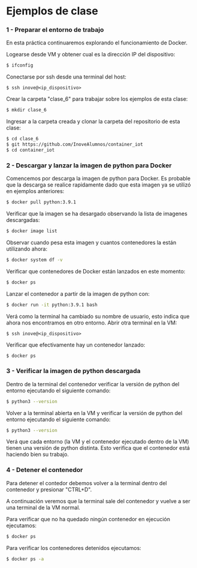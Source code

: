 # Ejemplos de clase

### 1 - Preparar el entorno de trabajo

En esta práctica continuaremos explorando el funcionamiento de Docker.

Logearse desde VM y obtener cual es la dirección IP del dispositivo:
```sh
$ ifconfig
```

Conectarse por ssh desde una terminal del host:
```
$ ssh inove@<ip_dispositivo>
```

Crear la carpeta "clase_6" para trabajar sobre los ejemplos de esta clase:
```sh
$ mkdir clase_6
```

Ingresar a la carpeta creada y clonar la carpeta del repositorio de esta clase:
```sh
$ cd clase_6
$ git https://github.com/InoveAlumnos/container_iot
$ cd container_iot
```

### 2 - Descargar y lanzar la imagen de python para Docker
Comencemos por descarga la imagen de python para Docker. Es probable que la descarga se realice rapidamente dado que esta imagen ya se utilizó en ejemplos anteriores:
```sh
$ docker pull python:3.9.1
```

Verificar que la imagen se ha desargado observando la lista de imagenes descargadas:
```sh
$ docker image list
```

Observar cuando pesa esta imagen y cuantos contenedores la están utilizando ahora:
```sh
$ docker system df -v
```

Verificar que contenedores de Docker están lanzados en este momento:
```sh
$ docker ps
```

Lanzar el contenedor a partir de la imagen de python con:
```sh
$ docker run -it python:3.9.1 bash
```

Verá como la terminal ha cambiado su nombre de usuario, esto indica que ahora nos encontramos en otro entorno. Abrir otra terminal en la VM:
```
$ ssh inove@<ip_dispositivo>
```

Verificar que efectivamente hay un contenedor lanzado:
```sh
$ docker ps
```

### 3 - Verificar la imagen de python descargada
Dentro de la terminal del contenedor verificar la versión de python del entorno ejecutando el siguiente comando:
```sh
$ python3 --version
```

Volver a la terminal abierta en la VM y verificar la versión de python del entorno ejecutando el siguiente comando:
```sh
$ python3 --version
```

Verá que cada entorno (la VM y el contenedor ejecutado dentro de la VM) tienen una versión de python distinta. Esto verifica que el contenedor está haciendo bien su trabajo.


### 4 - Detener el contenedor
Para detener el contedor debemos volver a la terminal dentro del contenedor y presionar "CTRL+D".

A continuación veremos que la terminal sale del contenedor y vuelve a ser una terminal de la VM normal.

Para verificar que no ha quedado ningún contenedor en ejecución ejecutamos:
```sh
$ docker ps
```

Para verificar los contenedores detenidos ejecutamos:
```sh
$ docker ps -a
```